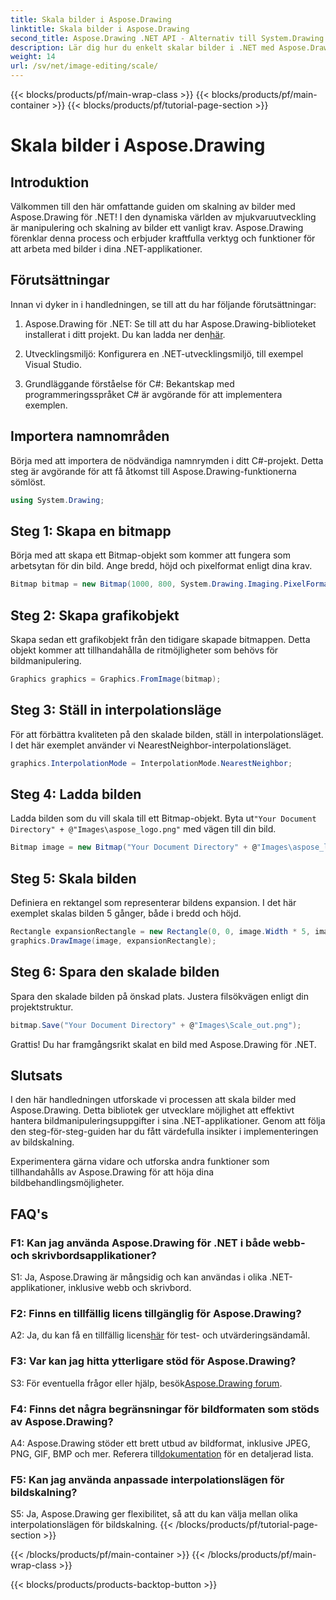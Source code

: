 ```yaml
---
title: Skala bilder i Aspose.Drawing
linktitle: Skala bilder i Aspose.Drawing
second_title: Aspose.Drawing .NET API - Alternativ till System.Drawing.Common
description: Lär dig hur du enkelt skalar bilder i .NET med Aspose.Drawing. Vår steg-för-steg-guide säkerställer sömlös integration, vilket ger kraftfulla bildmanipuleringsmöjligheter.
weight: 14
url: /sv/net/image-editing/scale/
---
```


{{< blocks/products/pf/main-wrap-class >}}
{{< blocks/products/pf/main-container >}}
{{< blocks/products/pf/tutorial-page-section >}}

# Skala bilder i Aspose.Drawing

## Introduktion

Välkommen till den här omfattande guiden om skalning av bilder med Aspose.Drawing för .NET! I den dynamiska världen av mjukvaruutveckling är manipulering och skalning av bilder ett vanligt krav. Aspose.Drawing förenklar denna process och erbjuder kraftfulla verktyg och funktioner för att arbeta med bilder i dina .NET-applikationer.

## Förutsättningar

Innan vi dyker in i handledningen, se till att du har följande förutsättningar:

1.  Aspose.Drawing för .NET: Se till att du har Aspose.Drawing-biblioteket installerat i ditt projekt. Du kan ladda ner den[här](https://releases.aspose.com/drawing/net/).

2. Utvecklingsmiljö: Konfigurera en .NET-utvecklingsmiljö, till exempel Visual Studio.

3. Grundläggande förståelse för C#: Bekantskap med programmeringsspråket C# är avgörande för att implementera exemplen.

## Importera namnområden

Börja med att importera de nödvändiga namnrymden i ditt C#-projekt. Detta steg är avgörande för att få åtkomst till Aspose.Drawing-funktionerna sömlöst.

```csharp
using System.Drawing;
```

## Steg 1: Skapa en bitmapp

Börja med att skapa ett Bitmap-objekt som kommer att fungera som arbetsytan för din bild. Ange bredd, höjd och pixelformat enligt dina krav.

```csharp
Bitmap bitmap = new Bitmap(1000, 800, System.Drawing.Imaging.PixelFormat.Format32bppPArgb);
```

## Steg 2: Skapa grafikobjekt

Skapa sedan ett grafikobjekt från den tidigare skapade bitmappen. Detta objekt kommer att tillhandahålla de ritmöjligheter som behövs för bildmanipulering.

```csharp
Graphics graphics = Graphics.FromImage(bitmap);
```

## Steg 3: Ställ in interpolationsläge

För att förbättra kvaliteten på den skalade bilden, ställ in interpolationsläget. I det här exemplet använder vi NearestNeighbor-interpolationsläget.

```csharp
graphics.InterpolationMode = InterpolationMode.NearestNeighbor;
```

## Steg 4: Ladda bilden

 Ladda bilden som du vill skala till ett Bitmap-objekt. Byta ut`"Your Document Directory" + @"Images\aspose_logo.png"` med vägen till din bild.

```csharp
Bitmap image = new Bitmap("Your Document Directory" + @"Images\aspose_logo.png");
```

## Steg 5: Skala bilden

Definiera en rektangel som representerar bildens expansion. I det här exemplet skalas bilden 5 gånger, både i bredd och höjd.

```csharp
Rectangle expansionRectangle = new Rectangle(0, 0, image.Width * 5, image.Height * 5);
graphics.DrawImage(image, expansionRectangle);
```

## Steg 6: Spara den skalade bilden

Spara den skalade bilden på önskad plats. Justera filsökvägen enligt din projektstruktur.

```csharp
bitmap.Save("Your Document Directory" + @"Images\Scale_out.png");
```

Grattis! Du har framgångsrikt skalat en bild med Aspose.Drawing för .NET.

## Slutsats

I den här handledningen utforskade vi processen att skala bilder med Aspose.Drawing. Detta bibliotek ger utvecklare möjlighet att effektivt hantera bildmanipuleringsuppgifter i sina .NET-applikationer. Genom att följa den steg-för-steg-guiden har du fått värdefulla insikter i implementeringen av bildskalning.

Experimentera gärna vidare och utforska andra funktioner som tillhandahålls av Aspose.Drawing för att höja dina bildbehandlingsmöjligheter.

## FAQ's

### F1: Kan jag använda Aspose.Drawing för .NET i både webb- och skrivbordsapplikationer?

S1: Ja, Aspose.Drawing är mångsidig och kan användas i olika .NET-applikationer, inklusive webb och skrivbord.

### F2: Finns en tillfällig licens tillgänglig för Aspose.Drawing?

 A2: Ja, du kan få en tillfällig licens[här](https://purchase.aspose.com/temporary-license/) för test- och utvärderingsändamål.

### F3: Var kan jag hitta ytterligare stöd för Aspose.Drawing?

 S3: För eventuella frågor eller hjälp, besök[Aspose.Drawing forum](https://forum.aspose.com/c/diagram/17).

### F4: Finns det några begränsningar för bildformaten som stöds av Aspose.Drawing?

 A4: Aspose.Drawing stöder ett brett utbud av bildformat, inklusive JPEG, PNG, GIF, BMP och mer. Referera till[dokumentation](https://reference.aspose.com/drawing/net/) för en detaljerad lista.

### F5: Kan jag använda anpassade interpolationslägen för bildskalning?

S5: Ja, Aspose.Drawing ger flexibilitet, så att du kan välja mellan olika interpolationslägen för bildskalning.
{{< /blocks/products/pf/tutorial-page-section >}}

{{< /blocks/products/pf/main-container >}}
{{< /blocks/products/pf/main-wrap-class >}}

{{< blocks/products/products-backtop-button >}}
